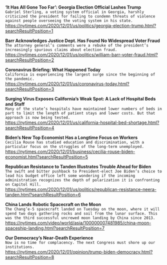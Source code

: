 **‘It Has All Gone Too Far’: Georgia Election Official Lashes Trump**\
`Gabriel Sterling, a voting system official in Georgia, harshly criticized the president for failing to condemn threats of violence against people overseeing the voting system in his state.`\
https://nytimes.com/2020/12/01/us/politics/georgia-election-trump.html?searchResultPosition=1

**Barr Acknowledges Justice Dept. Has Found No Widespread Voter Fraud**\
`The attorney general’s comments were a rebuke of the president’s increasingly spurious claims about election fraud.`\
https://nytimes.com/2020/12/01/us/politics/william-barr-voter-fraud.html?searchResultPosition=2

**Coronavirus Briefing: What Happened Today**\
`California is experiencing the largest surge since the beginning of the pandemic.`\
https://nytimes.com/2020/12/01/us/coronavirus-today.html?searchResultPosition=3

**Surging Virus Exposes California’s Weak Spot: A Lack of Hospital Beds and Staff**\
`Many of the state’s hospitals have maintained lower numbers of beds in part to limit the length of patient stays and lower costs. But that approach is now being tested.`\
https://nytimes.com/2020/12/01/us/california-hospital-bed-shortage.html?searchResultPosition=4

**Biden’s New Top Economist Has a Longtime Focus on Workers**\
`Cecilia Rouse has studied education and discrimination, with a particular focus on the struggles of the long-term unemployed.`\
https://nytimes.com/2020/12/01/business/cecilia-rouse-biden-economist.html?searchResultPosition=5

**Republican Resistance to Tanden Illustrates Trouble Ahead for Biden**\
`The swift and bitter pushback to President-elect Joe Biden’s choice to lead his budget office left some wondering if the incoming administration recognizes the depth of polarization it is confronting on Capitol Hill.`\
https://nytimes.com/2020/12/01/us/politics/republican-resistance-neera-tanden.html?searchResultPosition=6

**China Lands Robotic Spacecraft on the Moon**\
`The Chang’e-5 spacecraft landed on Tuesday on the moon, where it will spend two days gathering rocks and soil from the lunar surface. This was the third successful uncrewed moon landing by China since 2013.`\
https://nytimes.com/video/world/asia/100000007481985/china-moon-spaceship-landing.html?searchResultPosition=7

**Our Democracy’s Near-Death Experience**\
`Now is no time for complacency. The next Congress must shore up our institutions.`\
https://nytimes.com/2020/12/01/opinion/trump-biden-democracy.html?searchResultPosition=8

